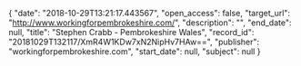 {
  "date": "2018-10-29T13:21:17.443567", 
  "open_access": false, 
  "target_url": "http://www.workingforpembrokeshire.com/", 
  "description": "", 
  "end_date": null, 
  "title": "Stephen Crabb - Pembrokeshire Wales", 
  "record_id": "20181029T132117/XmR4W1KDw7xN2NipHv7HAw==", 
  "publisher": "workingforpembrokeshire.com", 
  "start_date": null, 
  "subject": null
}

